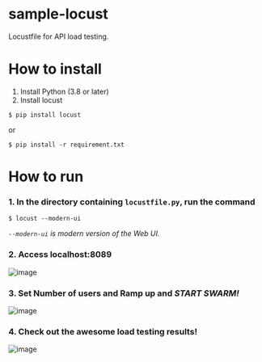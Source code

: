 # sample-locust
Locustfile for API load testing.

# How to install
1. Install Python (3.8 or later)
2. Install locust

```shell
$ pip install locust
```
or
```shell
$ pip install -r requirement.txt
```

# How to run
### 1. In the directory containing `locustfile.py`, run the command
```shell
$ locust --modern-ui
```
_`--modern-ui` is modern version of the Web UI._  


### 2. Access localhost:8089
![image](https://i.imgur.com/2ooB223.png)


### 3. Set Number of users and Ramp up and _**START SWARM!**_
![image](https://i.imgur.com/gnfC9Kv.png)


### 4. Check out the awesome load testing results!
![image](https://i.imgur.com/is44uQ8.png)

